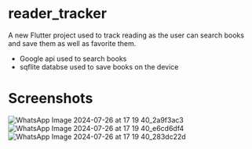 # reader_tracker

A new Flutter project used to track reading as the user can search books and save them as well as favorite them.
- Google api used to  search books
- sqflite databse used to save books on the device

 # Screenshots
 ![WhatsApp Image 2024-07-26 at 17 19 40_2a9f3ac3](https://github.com/user-attachments/assets/d16bcc99-784f-413e-b46b-956792879925)
![WhatsApp Image 2024-07-26 at 17 19 40_e6cd6df4](https://github.com/user-attachments/assets/d4725a82-b36a-48f2-a8e0-aa6f67620c8f)
![WhatsApp Image 2024-07-26 at 17 19 40_283dc22d](https://github.com/user-attachments/assets/ca67a1b5-8345-43e9-9538-ae409e9b1202)
